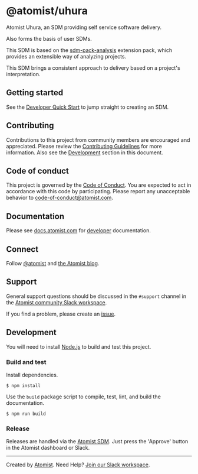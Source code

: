 # @atomist/uhura   
 
Atomist Uhura, an SDM providing self service software delivery.

Also forms the basis of user SDMs.

This SDM is based on the [sdm-pack-analysis](https://github.com/atomist/sdm-pack-analysis)
extension pack, which provides an extensible way of analyzing projects.

This SDM brings a consistent approach to delivery based on a project's interpretation.

[atomist-doc]: https://docs.atomist.com/ (Atomist Documentation)

## Getting started

See the [Developer Quick Start][atomist-quick] to jump straight to
creating an SDM.

[atomist-quick]: https://docs.atomist.com/quick-start/ (Atomist - Developer Quick Start)

## Contributing

Contributions to this project from community members are encouraged
and appreciated. Please review the [Contributing
Guidelines](CONTRIBUTING.md) for more information. Also see the
[Development](#development) section in this document.

## Code of conduct

This project is governed by the [Code of
Conduct](CODE_OF_CONDUCT.md). You are expected to act in accordance
with this code by participating. Please report any unacceptable
behavior to code-of-conduct@atomist.com.

## Documentation

Please see [docs.atomist.com][atomist-doc] for
[developer][atomist-doc-sdm] documentation.

[atomist-doc-sdm]: https://docs.atomist.com/developer/sdm/ (Atomist Documentation - SDM Developer)

## Connect

Follow [@atomist][atomist-twitter] and [the Atomist blog][atomist-blog].

[atomist-twitter]: https://twitter.com/atomist (Atomist on Twitter)
[atomist-blog]: https://blog.atomist.com/ (The Official Atomist Blog)

## Support

General support questions should be discussed in the `#support`
channel in the [Atomist community Slack workspace][slack].

If you find a problem, please create an [issue][].

[issue]: https://github.com/atomist-seeds/empty-sdm/issues

## Development

You will need to install [Node.js][node] to build and test this
project.

[node]: https://nodejs.org/ (Node.js)

### Build and test

Install dependencies.

```
$ npm install
```

Use the `build` package script to compile, test, lint, and build the
documentation.

```
$ npm run build
```

### Release

Releases are handled via the [Atomist SDM][atomist-sdm].  Just press
the 'Approve' button in the Atomist dashboard or Slack.

[atomist-sdm]: https://github.com/atomist/atomist-sdm (Atomist Software Delivery Machine)

---

Created by [Atomist][atomist].
Need Help?  [Join our Slack workspace][slack].

[atomist]: https://atomist.com/ (Atomist - How Teams Deliver Software)
[slack]: https://join.atomist.com/ (Atomist Community Slack)

